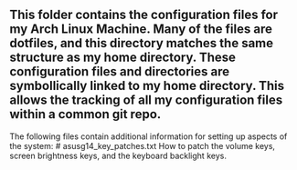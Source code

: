 This folder contains the configuration files for my Arch Linux Machine.  Many of the
files are dotfiles, and this directory matches the same structure as my home directory.
These configuration files and directories are symbollically linked to my home directory.
This allows the tracking of all my configuration files within a common git repo.
-----------------------------------------------------------------------------------------
The following files contain additional information for setting up aspects of the system:
	# asusg14_key_patches.txt		How to patch the volume keys, screen
						brightness keys, and the keyboard
						backlight keys.
